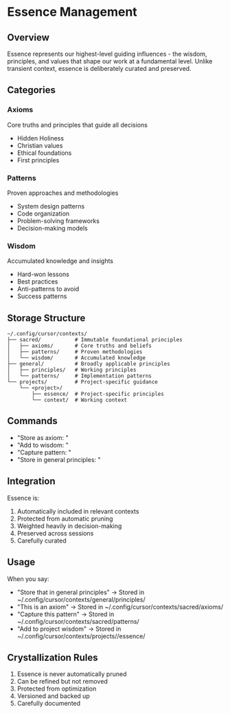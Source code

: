 # Essence Management

## Overview
Essence represents our highest-level guiding influences - the wisdom, principles, and values that shape our work at a fundamental level. Unlike transient context, essence is deliberately curated and preserved.

## Categories

### Axioms
Core truths and principles that guide all decisions
- Hidden Holiness
- Christian values
- Ethical foundations
- First principles

### Patterns
Proven approaches and methodologies
- System design patterns
- Code organization
- Problem-solving frameworks
- Decision-making models

### Wisdom
Accumulated knowledge and insights
- Hard-won lessons
- Best practices
- Anti-patterns to avoid
- Success patterns

## Storage Structure
```
~/.config/cursor/contexts/
├── sacred/           # Immutable foundational principles
│   ├── axioms/       # Core truths and beliefs
│   ├── patterns/     # Proven methodologies
│   └── wisdom/       # Accumulated knowledge
├── general/          # Broadly applicable principles
│   ├── principles/   # Working principles
│   └── patterns/     # Implementation patterns
└── projects/         # Project-specific guidance
    └── <project>/
        ├── essence/  # Project-specific principles
        └── context/  # Working context
```

## Commands
- "Store as axiom: <principle>"
- "Add to wisdom: <insight>"
- "Capture pattern: <pattern>"
- "Store in general principles: <principle>"

## Integration
Essence is:
1. Automatically included in relevant contexts
2. Protected from automatic pruning
3. Weighted heavily in decision-making
4. Preserved across sessions
5. Carefully curated

## Usage
When you say:
- "Store that in general principles" → Stored in ~/.config/cursor/contexts/general/principles/
- "This is an axiom" → Stored in ~/.config/cursor/contexts/sacred/axioms/
- "Capture this pattern" → Stored in ~/.config/cursor/contexts/sacred/patterns/
- "Add to project wisdom" → Stored in ~/.config/cursor/contexts/projects/<current>/essence/

## Crystallization Rules
1. Essence is never automatically pruned
2. Can be refined but not removed
3. Protected from optimization
4. Versioned and backed up
5. Carefully documented 